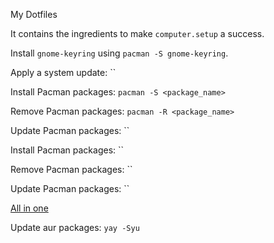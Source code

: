My Dotfiles

It contains the ingredients to make `computer.setup` a success.

Install `gnome-keyring` using `pacman -S gnome-keyring`.

Apply a system update:
``

Install Pacman packages:
`pacman -S <package_name>`

Remove Pacman packages:
`pacman -R <package_name>`

Update Pacman packages:
``

Install Pacman packages:
``

Remove Pacman packages:
``

Update Pacman packages:
``

[All in one](https://kaosx.us/docs/pacman/)

Update aur packages:
`yay -Syu`
